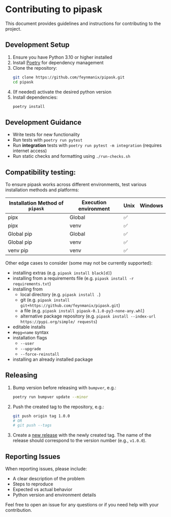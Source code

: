 # Contributing to pipask

This document provides guidelines and instructions for contributing to the project.

## Development Setup

1. Ensure you have Python 3.10 or higher installed
2. Install [Poetry](https://python-poetry.org/docs/#installation) for dependency management
3. Clone the repository:
   ```bash
   git clone https://github.com/feynmanix/pipask.git
   cd pipask
   ```
4. (If needed) activate the desired python version
5. Install dependencies:
   ```bash
   poetry install
   ```


## Development Guidance

- Write tests for new functionality
- Run tests with `poetry run pytest`
- Run **integration** tests with `poetry run pytest -m integration` (requires internet access)
- Run static checks and formatting using `./run-checks.sh`

## Compatibility testing:

To ensure pipask works across different environments, test various installation methods and platforms:

| Installation Method of `pipask` | Execution environment | Unix | Windows |
|---------------------------------|-----------------------|------|---------|
| pipx                            | Global                | ✅   |    |
| pipx                            | venv                  | ✅   |    |
| Global pip                      | Global                | ✅   |    |
| Global pip                      | venv                  | ✅   |    |
| venv pip                        | venv                  | ✅   |    |

Other edge cases to consider (some may not be currently supported):
- installing extras (e.g. `pipask install black[d]`)
- installing from a requirements file (e.g. `pipask install -r requirements.txt`)
- installing from
   - local directory (e.g. `pipask install .`)
   - git (e.g. `pipask install git+https://github.com/feynmanix/pipask.git`)
   - a file (e.g. `pipask install pipask-0.1.0-py3-none-any.whl`)
   - alternative package repository (e.g. `pipask install --index-url https://pypi.org/simple/ requests`)
- editable installs
- `#egg=name` syntax 
- installation flags
  - `--user`
  - `--upgrade` 
  - `--force-reinstall`
- installing an already installed package


## Releasing
1. Bump version before releasing with `bumpver`, e.g.:
   ```bash
   poetry run bumpver update --minor
   ```
2. Push the created tag to the repository, e.g.:
   ```bash
   git push origin tag 1.0.0
   # OR
   # git push --tags
   ```
2. Create a [new release](https://github.com/feynmanix/pipask/releases/new) with the newly created tag. The name of the release should correspond to the version number (e.g., `v1.0.0`).

## Reporting Issues

When reporting issues, please include:
- A clear description of the problem
- Steps to reproduce
- Expected vs actual behavior
- Python version and environment details

Feel free to open an issue for any questions or if you need help with your contribution.
